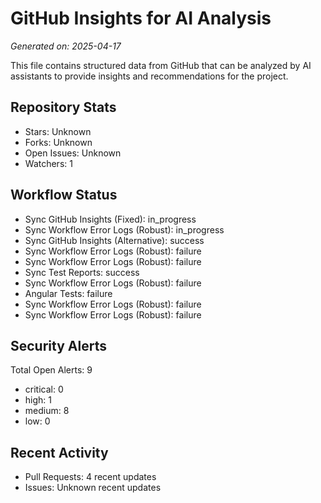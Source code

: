 # GitHub Insights for AI Analysis

*Generated on: 2025-04-17*

This file contains structured data from GitHub that can be analyzed by AI assistants to provide insights and recommendations for the project.

## Repository Stats

- Stars: Unknown
- Forks: Unknown
- Open Issues: Unknown
- Watchers: 1

## Workflow Status

- Sync GitHub Insights (Fixed): in_progress
- Sync Workflow Error Logs (Robust): in_progress
- Sync GitHub Insights (Alternative): success
- Sync Workflow Error Logs (Robust): failure
- Sync Workflow Error Logs (Robust): failure
- Sync Test Reports: success
- Sync Workflow Error Logs (Robust): failure
- Angular Tests: failure
- Sync Workflow Error Logs (Robust): failure
- Sync Workflow Error Logs (Robust): failure

## Security Alerts

Total Open Alerts: 9
- critical: 0
- high: 1
- medium: 8
- low: 0

## Recent Activity

- Pull Requests: 4 recent updates
- Issues: Unknown recent updates
